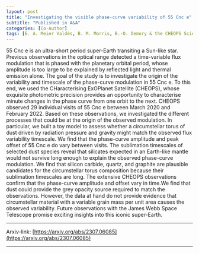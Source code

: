 ```yaml
---
layout: post
title: "Investigating the visible phase-curve variability of 55 Cnc e"
subtitle: "Published in A&A"
categories: [Co-Author]
tags: [E. A. Meier Valdés, B. M. Morris, B.-O. Demory & the CHEOPS Science Team (including J.Venturini)]
---
```


55 Cnc e is an ultra-short period super-Earth transiting a Sun-like star. Previous observations in the optical range detected a time-variable flux modulation that is phased with the planetary orbital period, whose amplitude is too large to be explained by reflected light and thermal emission alone. The goal of the study is to investigate the origin of the variability and timescale of the phase-curve modulation in 55 Cnc e. To this end, we used the CHaracterising ExOPlanet Satellite (CHEOPS), whose exquisite photometric precision provides an opportunity to characterise minute changes in the phase curve from one orbit to the next. CHEOPS observed 29 individual visits of 55 Cnc e between March 2020 and February 2022. Based on these observations, we investigated the different processes that could be at the origin of the observed modulation. In particular, we built a toy model to assess whether a circumstellar torus of dust driven by radiation pressure and gravity might match the observed flux variability timescale. We find that the phase-curve amplitude and peak offset of 55 Cnc e do vary between visits. The sublimation timescales of selected dust species reveal that silicates expected in an Earth-like mantle would not survive long enough to explain the observed phase-curve modulation. We find that silicon carbide, quartz, and graphite are plausible candidates for the circumstellar torus composition because their sublimation timescales are long. The extensive CHEOPS observations confirm that the phase-curve amplitude and offset vary in time.We find that dust could provide the grey opacity source required to match the observations. However, the data at hand do not provide evidence that circumstellar material with a variable grain mass per unit area causes the observed variability. Future observations with the James Webb Space Telescope promise exciting insights into this iconic super-Earth. 

---


Arxiv-link: [https://arxiv.org/abs/2307.06085](https://arxiv.org/abs/2307.06085)

---
